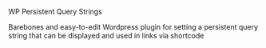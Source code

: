 WP Persistent Query Strings

Barebones and easy-to-edit Wordpress plugin for setting a persistent query string that can be displayed and used in links via shortcode
